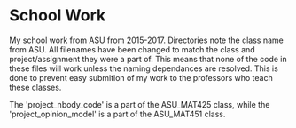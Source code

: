 # School Work
My school work from ASU from 2015-2017. Directories note the class name from ASU. All filenames have been changed to match the class and project/assignment they were a part of. This means that none of the code in these files will work unless the naming dependances are resolved. This is done to prevent easy submition of my work to the professors who teach these classes. 

The 'project_nbody_code' is a part of the ASU_MAT425 class, while the 'project_opinion_model' is a part of the ASU_MAT451 class.
